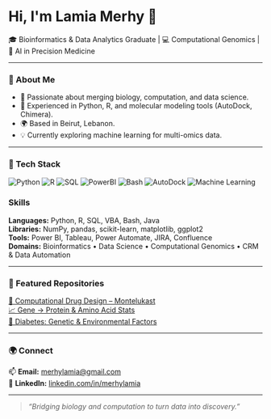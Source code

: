 # Hi, I'm Lamia Merhy 👋  
🎓 Bioinformatics & Data Analytics Graduate | 💻 Computational Genomics | 🧠 AI in Precision Medicine  

---

### 🧬 About Me
- 🎯 Passionate about merging biology, computation, and data science.  
- 🧠 Experienced in Python, R, and molecular modeling tools (AutoDock, Chimera).  
- 🌍 Based in Beirut, Lebanon.  
- 💡 Currently exploring machine learning for multi-omics data.  

---

### 🧰 Tech Stack
![Python](https://img.shields.io/badge/Python-3776AB?style=for-the-badge&logo=python&logoColor=white)
![R](https://img.shields.io/badge/R-276DC3?style=for-the-badge&logo=r&logoColor=white)
![SQL](https://img.shields.io/badge/SQL-003B57?style=for-the-badge&logo=postgresql&logoColor=white)
![PowerBI](https://img.shields.io/badge/Power_BI-F2C811?style=for-the-badge&logo=powerbi&logoColor=black)
![Bash](https://img.shields.io/badge/Bash-4EAA25?style=for-the-badge&logo=gnubash&logoColor=white)
![AutoDock](https://img.shields.io/badge/AutoDock-FF6600?style=for-the-badge)
![Machine Learning](https://img.shields.io/badge/Machine%20Learning-0088CC?style=for-the-badge)

### Skills
**Languages:** Python, R, SQL, VBA, Bash, Java  
**Libraries:** NumPy, pandas, scikit-learn, matplotlib, ggplot2  
**Tools:** Power BI, Tableau, Power Automate, JIRA, Confluence  
**Domains:** Bioinformatics • Data Science • Computational Genomics • CRM & Data Automation 

---

### 🌟 Featured Repositories
[🧬 Computational Drug Design – Montelukast](https://github.com/merhylamia/computational-drug-design-montelukast)  
[📈 Gene → Protein & Amino Acid Stats](https://github.com/merhylamia/gene-to-protein-aa-stats)  
[🧮 Diabetes: Genetic & Environmental Factors](https://github.com/merhylamia/r-diabetes-genetics-environment)

---

### 🌍 Connect
📫 **Email:** [merhylamia@gmail.com](mailto:merhylamia@gmail.com)  
🔗 **LinkedIn:** [linkedin.com/in/merhylamia](https://linkedin.com/in/merhylamia)

---

> *“Bridging biology and computation to turn data into discovery.”*

